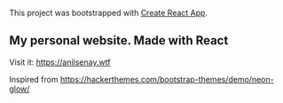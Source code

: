 This project was bootstrapped with [Create React App](https://github.com/facebook/create-react-app).

## My personal website. Made with React 

Visit it: https://anilsenay.wtf

Inspired from https://hackerthemes.com/bootstrap-themes/demo/neon-glow/

